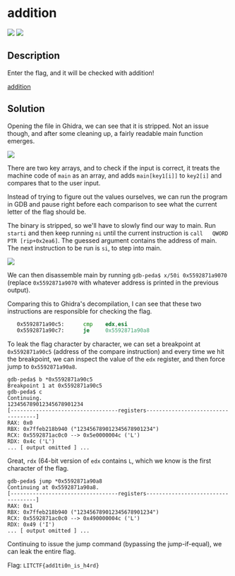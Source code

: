 # addition
![](https://img.shields.io/badge/category-reversing-blue)
![](https://img.shields.io/badge/solves-111-orange)

## Description
Enter the flag, and it will be checked with addition!

[addition](https://drive.google.com/uc?export=download&id=1hRfIzZrNdkjxLpUtnc_8uwyd2jYpOvhV)

## Solution
Opening the file in Ghidra, we can see that it is stripped. Not an issue though, and after some cleaning up, a fairly readable main function emerges.

![](https://cdn.discordapp.com/attachments/359503958601105418/1003398229758578708/unknown.png)

There are two key arrays, and to check if the input is correct, it treats the machine code of `main` as an array, and adds `main[key1[i]]` to `key2[i]` and compares that to the user input.

Instead of trying to figure out the values ourselves, we can run the program in GDB and pause right before each comparison to see what the current letter of the flag should be.

The binary is stripped, so we'll have to slowly find our way to main. Run `starti` and then keep running `ni` until the current instruction is `call   QWORD PTR [rip+0x2ea6]`. The guessed argument contains the address of main. The next instruction to be run is `si`, to step into main.

![](https://cdn.discordapp.com/attachments/359503958601105418/1003403818014359783/unknown.png)

We can then disassemble main by running `gdb-peda$ x/50i 0x5592871a9070` (replace `0x5592871a9070` with whatever address is printed in the previous output).

Comparing this to Ghidra's decompilation, I can see that these two instructions are responsible for checking the flag.
```asm
   0x5592871a90c5:      cmp    edx,esi
   0x5592871a90c7:      je     0x5592871a90a8
```
To leak the flag character by character, we can set a breakpoint at `0x5592871a90c5` (address of the compare instruction) and every time we hit the breakpoint, we can inspect the value of the `edx` register, and then force jump to `0x5592871a90a8`.
```gdb
gdb-peda$ b *0x5592871a90c5
Breakpoint 1 at 0x5592871a90c5
gdb-peda$ c
Continuing.
123456789012345678901234
[----------------------------------registers-----------------------------------]
RAX: 0x0 
RBX: 0x7ffeb218b940 ("123456789012345678901234")
RCX: 0x5592871ac0c0 --> 0x5e0000004c ('L')
RDX: 0x4c ('L')
... [ output omitted ] ...
```
Great, `rdx` (64-bit version of `edx` contains `L`, which we know is the first character of the flag.
```gdb
gdb-peda$ jump *0x5592871a90a8
Continuing at 0x5592871a90a8.
[----------------------------------registers-----------------------------------]
RAX: 0x1 
RBX: 0x7ffeb218b940 ("123456789012345678901234")
RCX: 0x5592871ac0c0 --> 0x490000004c ('L')
RDX: 0x49 ('I')
... [ output omitted ] ...
```
Continuing to issue the jump command (bypassing the jump-if-equal), we can leak the entire flag.

Flag: `LITCTF{add1ti0n_is_h4rd}`
